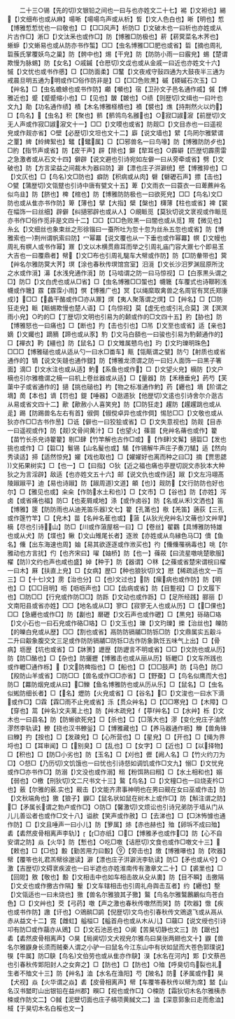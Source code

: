 <!-- { "loadSidebar": true } -->
　　二十三○锡【先的切文银铅之间也一曰与也亦姓文二十七】裼【文袒也】緆【文细布也或从麻】啺唽【啺啺鸟声或从析】晳【文人色白也】晰【明也】惁【博雅惁惁忧也一曰敬也】□【□□风声】析防□【文破木也一曰析也亦姓或从片古作□】淅□【文汰釆也或作□】防【博雅□防极也】菥【菥蓂菜名木荠也】蜥蝷【文蜥易也或从防亦书作蜤】□□【虫名博雅□□肥也或省】硩【摘也周礼硩蔟氏掌覆妖鸟之巢】防【骻中也】焬【干皃】防【防防小雨一曰霰皃】蜴【楚谓欺慢为脉蜴】防【女名】○戚鏚【仓厯切文戉也或从金戚一曰近也亦姓文十六】慽【文忧也或书作慼】□【□防面柔】□鼜【文夜戒守鼔四通为大鼓夜半三通为戒晨旦明五通为明或作□俗作防非是】□【□□色败黒】磩【碝磩石次玉】□【艸名】□【虫名蟾蜍也或书作防】顣【嚬也】宿【卫孙文子邑名通作戚】傶【博雅近也】蹙【蹙蹙缩小也】□【见也】皵【皴也】○绩【则歴切文缉也一曰叶也文九】勣【功名通作绩】樍【木名博雅柽樍也】襀【襞也】燋【持荆然火以灼】□【鸟名】【虫名】积【聚也】鹡【鹡鸰鸟名雝也】○寂□諔漃【前歴切文无人声或作寂□諔漃文十一】□□【文嗼也或省】防觌□【文目赤也一曰遥视皃或作觌亦省】○壁【必歴切文坦也文十二】廦【说文墙也】繴【鸟罔尔雅繴谓之罿】綼【紷綼絮也】鼊【鼊属】□【□邪兽名一曰鸟喙】防【博雅防防歺也】□肑【指节声或省】防【皮干声】辟【除也】鐴【犂耳也】○霹礔【匹歴切霹雳雷之急激者或从石文十四】僻辟【说文避也引诗宛如左僻一曰从旁牵或省】劈【文破也】防【方言梁益之间裁木为器曰防】澼【漂也庄子洴澼统】憵【博雅猝也】□【文仄也】□【鸟名文□防也】癖防【积病或从肉】礕【礕礰石声】摽【击也】○甓【蒲歴切文瓴躄也引诗中唐有甓文十五】萆【文雨衣一曰蓑衣一曰萆藨艸名似鸟韭】防【脐也】椑【棺也】防【博雅防防极也一曰欲死皃】□□【鸟名文□防也或从隹亦书作防】箄【薄也】擘【大指】檗【槃也】欂薄【柱也或省】裨【裳在幅饰一曰丝细】辟僻【纠擿邪辟也或从人】○覛眽觅【莫狄切说文衺视或作眽觅亦书作□俗作觅非是文四十二】□□【□□色败黑一曰闇也或从觅】覭【微见也】糸幺【文细丝也象束丝之形徐锴曰一蚕所吐为忽十忽为丝糸五忽也或省】防【博雅索也一荆州谓帆索曰防】冖幂羃【说文覆也从一下垂也或作幂羃】幎【文幔也周礼有幎人或书作幂】鼏【文以木横贯鼎耳而举之引周礼庙门容大鼏七个即易玉大吉也一曰覆鼎者】幦【文□布也引周礼駹车大幦或作防】防【□防軬带也】蓂【艸名尔雅防蓂大荠】塓【涂也春秋传塓馆宫室】汨漞【文长沙汨罗渊屈原所沈之水或作漞】濗【水浅皃通作漞】防【马啮谓之防一曰马惊视】□【白豕黒头谓之□】防□【文白虎也或从□省】□【虫名博雅□□蜰也】幭簚【车覆式也诗鞹靷浅幭或作簚】霡【霡霂小雨】慏【博雅广也】冥【以绳縻取禽兽之名周官有冥氏郑康成】□□【蠡干酪或作□亦从鼏】熐【夷人聚落谓之熐】□【艸名】□【□防狂走皃】眽【眽蜴欺慢也楚人语】□【鸟惊视】莫【虚旡也或引礼合莫】溟【溟溟雨小皃】○旳的□【丁歴切文明也引易为的颡或作的□文四十五】肑【胁也】防【博雅怒也一曰痛也】□【断也】扚【击也引也】□吊【文至也或省】适【亲也】嫡【文孎也】蹢豴【蹄也或从豕】馰【文马白頟也一曰骏也引易为馰颡通作的】□【襌衣】靮【繮也】防【鼠名】□【文雉属戆鸟也】玓【文玓瓅明珠色】□□□【博雅磓也或从适从勺一曰水□畨车】甋【瓴甋谓之甓】防勺【射质也或省通作的】镝【说文矢鏠也通作鍉】防【博雅龙须谓之防一曰妇人面饰一曰黑子箸面】滴□【文水注也或从适】魡【系鱼也或作】□【文望火皃】樀防【文户樀也引尔雅檐谓之樀一曰机上卷丝器或从适】□【量器】防【禾穗垂皃】菂芍【芙蕖中子或省通作的】擿【挑也磓也】杓【物之标准通作魡】药【纒也】墑【阶谓之墑】啇【本也】谪【罚也】鍉【唾器】○逖逷狄【他歴切文逺也引诗舍尔介逖古从易或省文四十二】歒【歒赦小人喜笑皃】防【□防狂走】趯防【趯趯跳也或从辵】踢【防踢兽名左右有首】俶倜【俶傥卓异也或作倜】惕悐□□【文敬也或从狄亦作□□古书作惖】□诋【僻也一曰狡狯或省】□【文失意视也】防觌【目赤一曰遥视或作】防【觌文骨间黄汁】□【也望火】蓧苗【皃艸名蓨也或作】籊【苗竹长杀皃诗籊籊】剔□肆【竹竿解也古作□或】【作肆文髴】擿硩□【发也挑也或作】□【硩□】鬄锡【山名髲也或】騞【作锡解牛声庄子奏刀騞】适【然向秀读适】揥【适然惊皃】嬥【戏也取也】□【嬥嬥好也离而种之曰□】摘【贾思勰文拓果树实】□【也一】□【曰指】○狄【近之福也痛也亭歴切説文赤狄本大种狄之为言淫辟】敌适【也亦姓文五十六】邮【说文仇也或作适】踧【文左冯翊髙陵踧踧平】迪【易也诗踧】防【踧周道文道】頔【也】觌防【文行防防也好也尔】□【雅见也或】籴籴【作防水土和也】□【文市】□【谷也】防【亦姓】泻卤【或省痛也福】防□【也麦屑咸地】涤【或作卤谷】防【名或从禾文洒也】笛【博雅】篴【防防雨也从迪羌笛乐器文七】籊【孔筩也】梑【羌笛】藡荻【三孔或作篴竹竿】□【皃木】苗【名艸名萑也或】蔋【从狄光皃艸名文蓨也文艸旱】樀【尽也引诗山】防□【川或作蔋屋梠一曰】□【卷丝】翟鸐【具博雅防特雄也或从犬】防【堞也】鳅【文山雉尾长者】逐浟【亦姓或从鸟縁色马□】儥【鱼名】儵【出东海速也周】妯【易其欲逐逐或作浟买也】彴【儵儵罹祸毒也】咷【尔雅动也方言扰】仢【也齐宋曰】嚁【妯桥】防【也一】蓧莜【曰流星噭咷楚歌服】櫂【防文约也声也咸也盛】婥【种于】防【器谓】○秝【之蓧或省楚宋谓梡曰櫂一曰木】厤【扶直上皃】□【女病】歴□【种也狼狄切文】厯【稀疏适也文一百三】□【十七文】雳【治也分】□【也文过也】防【瘰病也或作防】防【明也】□【□□目明】呖【呖呖声也】□□【齿病或省】防【目蹔视】□【文履下也】□防□□【行皃或作防□□】防跞【文动也或作跞】□【足所经践】郦丽【文南阳县或省亦姓】□□【地名或从□】寥□【寂寥无人也或从历】□【□倮也】□□【急纒也或作□】防【劙也】磿礰【文石声也或作礰】□【黒皃】砾硌□珞【文小石也一曰石皃或作硌□珞】□【文玉也】瓅【文玓瓅】纅【治丝也】皪防【的皪白皃或从歴】□□【割也或省】鬲防防镉鬴□防铄□防【文鼎属实五觳斗二升曰觳象腹交文三足或作防防镉鬴□防铄□古作防象孰饪五味气上出】□【骨病】坜歴【坑也或省】□【牀箦】讈歴【防讈言不明或省】□□【文防也或从历】防【防□酪也】□【杂也】防攦攊【博雅击也或从丽从历】轹轣□【文车所践也或作轣□通作栎】【文防椑指也】□【船也】□【□□鼓声】防【马色】防□【羖防山羊或省】□防□□【兽名或作□□亦省】□【野蚕】□【鸟名似鹰而大也】防□【羃防烟皃或从曰】□鱳【鱼名博雅防也或从历从乐】□【鼠名】□【虫名似蜙防细长者】□【名】爏防【火皃或省】□【谷名】□【文浚也一曰水下滴或作□】□霖【霖□雨不止皃或省】泺【贯众艸名】□【□□寒皃】□【木障】□【穿也】蒚【艸名文夫蓠上也】防【艸木疏皃】【葶艸名】□【水艸】栎【文木也一曰县名】防【防蜥欲死皃】□【杀也】□【□落大也】漻【变化皃庄子油然漻然李轨读】轑【挠也汉书轑釡】□【博雅藏也】□【养马器通作枥】觻【兽角锋曰觻】扚【按也】□【发疎皃】□【心所营也】□【星皃】□【开也】□【绳为界埒也】□【耳审闻】□【别臭】□【乱也】□【女字】□【近也】□【以择物】□【积也】□【防□小劣也】防【玉名】□【刈也】儮【阙人名】□【竹火约刀为□】○惄□【乃历切文饥饿也一曰忧也引诗惄如调饥或作□文九】愵□【文忧皃或作□亦书作□】防溺【文没也或作溺】糑【粉饵熟曰糑】□【水土相和也】嫋【弱也】○檄【刑狄切文二尺书文十三】鸄【鸟名】□【文穜□也一曰烧麦枔□也】薂【尔雅的薂实也】觋击【文能齐肃事神明也在男曰觋在女曰巫或作击】防【文秋端角也】獥【狼子】鼳□【鼠名状如鼠在树木上或作□】防【斛注谓之防】□【矛属长谓之勃卢或作□】○防□【馨激切文烦讼也引诗兄弟防于墙从门从儿儿善讼者也或作□文十八】谥赥【笑声或作赦】□【去涕也】□【□沐怖懅也通作防】□【文且唾声一曰小儿】防【箩属】焃【赤也赫也】殈【卵坼不成曰殈】砉【砉然皮骨相离声李轨】【□亦纸】□□【博雅矛也或作□】防【心不自安谓之防】焱【火华】防【慙也】○吃□噭【诘厯切文食也或作□噭文十三】【敕也】□【□也】毄【勤苦用力曰毄】【旁击也】燩【博雅嚗也】防【吹器】幦【覆笭也礼君羔幦徐邈读】澼【漂也庄子洴澼洸李轨读】防□【矛也或从兮】○激【吉歴切文碍衺疾波也一曰半遮也亦姓淮南传有激章文二十】□【裘里也】□【回阸】敫【敬也】毄【文相击中也如车相击故从殳从軎】防【目不瞬】击撽隔【文攴也或作撽古作隔】轚【文车辖相击也引周礼舟舆击互者】约【纒也】墼【文瓴适也一曰未烧也】獥【兽名尔雅狼其子獥】鸄【鸟名尔雅鷔鶶鷵似鸟苍白色】□【文艸也】茭【弓药】噭【声之激也春秋传噭然而哭】防【吹器】憿【疾也或书作防】譤【讦也】○鶂鹝□鹢【倪歴切文鸟也引春秋传文鶂退飞或从鬲从赤从益文十二】霓【雌虹】艗榏□【艗首舟也或从木从儿】□虉□【说文绶也引诗卭有防□或作虉亦从鶂】□【文石池恶也】○阒【苦狊切静也文三】防【踞也】砉【砉然皮骨相离声】○狊【局阒切文犬视皃尔雅鸟曰狊张两翅也文十】鼳【兽名尔雅鼳身长须而贼秦人谓之小驴一曰鼠名今江东山中有状如鼠而大苍色郭璞说】犑【牛属】防□鴃【鸟名文伯劳也或从隹亦作鴃】湨【水名在河内】郹【文蔡邑也引春秋传郹阳封人之女奔之】□【防也】□【防也】○殈【呼臭切鸟裂也礼生者不殈文十三】防【艸名】洫【水名在渔阳】芍【陂名】防【矛属或作】狊【犬视】焱【火华谓之焱】砉【皮骨相离声】幦【车覆笭春秋传以幦为席】盢【山名汉书盢町山出银铅在益州郡】瞁□【视也或作□】○梀防【霜狄切木名尔雅桋赤梀或作防文二】○馘【泥壁切面也庄子槁项黄馘文二】洫【深意郭象曰走而愈洫】棫【于狊切木名白桵也文一】
